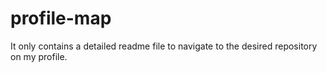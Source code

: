 # profile-map
It only contains a detailed readme file to navigate to the desired repository on my profile. 
